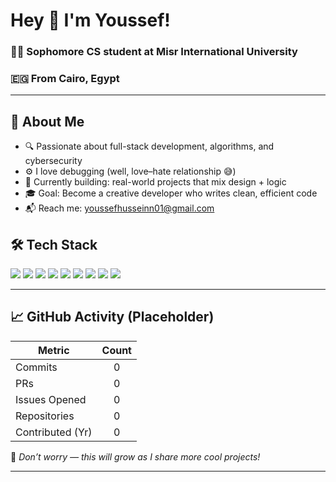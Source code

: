 # Hey 👋 I'm Youssef!

### 🧑‍💻 Sophomore CS student at Misr International University  
### 🇪🇬 From Cairo, Egypt

---

## 🧠 About Me

- 🔍 Passionate about full-stack development, algorithms, and cybersecurity
- ⚙️ I love debugging (well, love–hate relationship 😅)
- 🧱 Currently building: real-world projects that mix design + logic
- 🎓 Goal: Become a creative developer who writes clean, efficient code
- 📬 Reach me: youssefhusseinn01@gmail.com

## 🛠️ Tech Stack

<p align="left">
  <img src="https://img.shields.io/badge/HTML5-E34F26?style=for-the-badge&logo=html5&logoColor=white"/>
  <img src="https://img.shields.io/badge/CSS3-1572B6?style=for-the-badge&logo=css3&logoColor=white"/>
  <img src="https://img.shields.io/badge/JavaScript-yellow?style=for-the-badge&logo=javascript&logoColor=white"/>
  <img src="https://img.shields.io/badge/Bootstrap-purple?style=for-the-badge&logo=bootstrap&logoColor=white"/>
  <img src="https://img.shields.io/badge/Node.js-339933?style=for-the-badge&logo=nodedotjs&logoColor=white"/>
  <img src="https://img.shields.io/badge/Express.js-grey?style=for-the-badge&logo=express&logoColor=white"/>
  <img src="https://img.shields.io/badge/MongoDB-4DB33D?style=for-the-badge&logo=mongodb&logoColor=white"/>
  <img src="https://img.shields.io/badge/Java-orange?style=for-the-badge&logo=java&logoColor=white"/>
  <img src="https://img.shields.io/badge/C++-00599C?style=for-the-badge&logo=c%2B%2B&logoColor=white"/>
</p>

---

## 📈 GitHub Activity (Placeholder)

| Metric             | Count |
|-------------------|:-----:|
| Commits           |   0   |
| PRs               |   0   |
| Issues Opened     |   0   |
| Repositories      |   0   |
| Contributed (Yr)  |   0   |

📝 *Don’t worry — this will grow as I share more cool projects!*

---
